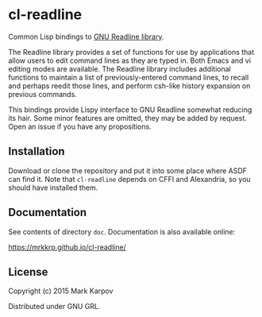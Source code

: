 # cl-readline

Common Lisp bindings to [GNU Readline
library](http://directory.fsf.org/wiki/Readline).

The Readline library provides a set of functions for use by applications
that allow users to edit command lines as they are typed in. Both Emacs and
vi editing modes are available. The Readline library includes additional
functions to maintain a list of previously-entered command lines, to recall
and perhaps reedit those lines, and perform csh-like history expansion on
previous commands.

This bindings provide Lispy interface to GNU Readline somewhat reducing its
hair. Some minor features are omitted, they may be added by request. Open an
issue if you have any propositions.

## Installation

Download or clone the repository and put it into some place where ASDF can
find it. Note that `cl-readline` depends on CFFI and Alexandria, so you
should have installed them.

## Documentation

See contents of directory `doc`. Documentation is also available online:

https://mrkkrp.github.io/cl-readline/

## License

Copyright (c) 2015 Mark Karpov

Distributed under GNU GRL.

